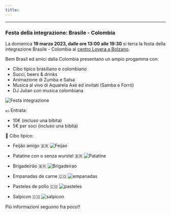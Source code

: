 ```yaml
---
title: 
---
```


---
### Festa della integrazione: Brasile - Colombia

La domenica **19 marzo 2023, dalle ore 13:00 alle 19:30** si terra la festa della integrazione Brasile - Colombia al [centro Lovera a Bolzano](https://goo.gl/maps/fXMe9NfWG4qYPDqF6).

Bem Brasil ed amici dalla Colombia presentano un ampio progamma con:
* Cibo tipico brasiliano e colombiano
* Succi, beers & drinks
* Animazione di Zumba e Salsa 
* Musica al vivo di Aquarela Axé ed invitati (Samba e Forró)
* DJ Julian con musica colombiana

![Festa integrazione](../images/festa-integrazione.png)

💶 Entrata:
* 10€ (incluso una bibita)
* 5€ per soci (incluso una bibita)

🍲 Cibo tipico: 
* Feijão amigo 🇧🇷
![Feijao](../images/feijao-amigo.JPG)
* Patatine con o senza wurstel 🇧🇷
![Patatine](../images/patatine.JPG)
* Brigadeirão 🇧🇷
![Brigadeirao](../images/brigadeirao.JPG)

* Empanadas de carne 🇨🇴
![empanadas](../images/empanadas.JPG)
* Pasteles de pollo 🇨🇴
![pasteles](../images/pasteles.JPG)
* Salpicon 🇨🇴
![salpicon](../images/salpicon.JPG)

Più informazioni seguono fra poco!!

